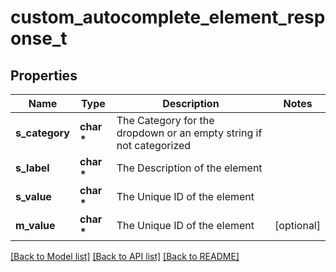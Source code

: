 # custom_autocomplete_element_response_t

## Properties
Name | Type | Description | Notes
------------ | ------------- | ------------- | -------------
**s_category** | **char \*** | The Category for the dropdown or an empty string if not categorized | 
**s_label** | **char \*** | The Description of the element | 
**s_value** | **char \*** | The Unique ID of the element | 
**m_value** | **char \*** | The Unique ID of the element | [optional] 

[[Back to Model list]](../README.md#documentation-for-models) [[Back to API list]](../README.md#documentation-for-api-endpoints) [[Back to README]](../README.md)


